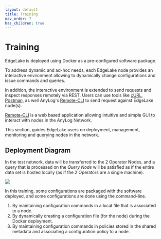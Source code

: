 ```yaml
---
layout: default
title: Training
nav_order: 7
has_children: true
---
```

# Training
EdgeLake is deployed using Docker as a pre-configured software package.

To address dynamic and ad-hoc needs, each EdgeLake node provides an interactive environment allowing to dynamically 
change configurations and issue commands and queries. 

In addition, the interactive environment is extended to send requests and  inspect responses remotely via REST. Users 
can use tools like [cURL](https://curl.se/), [Postman](..%2Fnorthbound%2Fusing_postman.md), as well AnyLog's 
[Remote-CLI](..%2Fnorthbound%2Fremote_cli.md) to send request against EdgeLake node(s). 

[Remote-CLI](..%2Fnorthbound%2Fremote_cli.md) is a web based application allowing intuitive and simple GUI to interact 
with nodes in the AnyLog Network.

This section, guides EdgeLake users on deployment, management, monitoring and querying nodes in the network.

## Deployment Diagram
In the test network, data will be transferred to the 2 Operator Nodes, and a query that is processed on the _Query Node_ 
will be satisfied as if the entire data set is hosted locally (as if the 2 Operators are a single machine).

<div class="image-frame"><img src="../../../imgs/deployment_diagram.png" /></div>

In this training, some configurations are packaged with the software deployed, and some configurations are done using 
the command-line.

<ol start="1">
    <li>By maintaining configuration commands in a local file that is associated to a node.</li>
    <li>By dynamically creating a configuration file (for the node) during the Docker deployment.</li>
    <li>By maintaining configuration commands in policies stored in the shared metadata and associating a configuration policy to a node.</li>
</ol>

